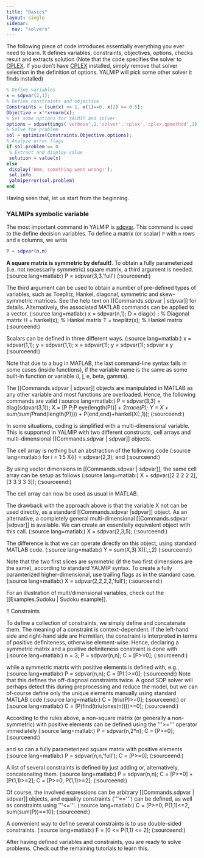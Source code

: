 ```yaml
---
title: "Basics"
layout: single
sidebar:
  nav: "solvers"
---
```


The following piece of code introduces essentially  everything you ever need to learn. It defines variables, constraints, objectives, options, checks result and extracts solution (Note that the code specifies the solver to [CPLEX](/solvers/cplex). If you don't have [CPLEX](/solvers/cplex) installed, simply remove that solver selection in the definition of options. YALMIP will pick some other solver it finds installed)

````matlab
% Define variables
x = sdpvar(2,1);
% Define constraints and objective
Constraints = [sum(x) <= 1, x(1)==0, x(2) >= 0.5];
Objective = x'*x+norm(x);
% Set some options for YALMIP and solver
options = sdpsettings('verbose',1,'solver','cplex','cplex.qpmethod',1);
% Solve the problem
sol = optimize(Constraints,Objective,options);
% Analyze error flags
if sol.problem == 0
 % Extract and display value
 solution = value(x)
else
 display('Hmm, something went wrong!');
 sol.info
 yalmiperror(sol.problem)
end
````

Having seen that, let us start from the beginning.

### YALMIPs symbolic variable
The most important command in YALMIP is [sdpvar](/commands/sdpvar). This command is used to the define decision variables. To define a matrix (or scalar) `P` with `n` rows and `m` columns, we write
````matlab
P = sdpvar(n,m)
````

**A square matrix is symmetric by default!**. To obtain a fully parameterized (i.e. not necessarily symmetric) square matrix, a third argument is needed.
(:source lang=matlab:)
P = sdpvar(3,3,'full')
(:sourceend:) 

The third argument can be used to obtain a number of pre-defined types of variables, such as Toeplitz, Hankel, diagonal, symmetric and skew-symmetric matrices. See the help text on [[Commands.sdpvar | sdpvar]] for details. Alternatively, the associated MATLAB commands can be applied to a vector.
(:source lang=matlab:)
x = sdpvar(n,1);
D = diag(x) ;    % Diagonal matrix
H = hankel(x);   % Hankel matrix
T = toeplitz(x); % Hankel matrix
(:sourceend:) 

Scalars can be defined in three different ways.
(:source lang=matlab:)
x = sdpvar(1,1); y = sdpvar(1,1);
x = sdpvar(1);   y = sdpvar(1);
sdpvar x y
(:sourceend:) 

Note that due to a bug in MATLAB, the last command-line syntax fails in some cases (inside functions), if the variable name is the same as some built-in function or variable (i, j, e, beta, gamma).

The [[Commands.sdpvar | sdpvar]] objects are manipulated in MATLAB as any other variable and most functions are overloaded. Hence, the following commands are valid
(:source lang=matlab:)
P = sdpvar(3,3) + diag(sdpvar(3,1));
X = [P P;P eye(length(P))] + 2*trace(P);
Y = X + sum(sum(P*rand(length(P)))) + P(end,end)+hankel(X(:,1));
(:sourceend:) 

In some situations, coding is simplified with a multi-dimensional variable. This is supported in YALMIP with two different constructs, cell arrays and multi-dimensional [[Commands.sdpvar  | sdpvar]] objects.

The cell array is nothing but an abstraction of the following code
(:source lang=matlab:)
for i = 1:5
  X{i} = sdpvar(2,3);
end
(:sourceend:)

By using vector dimensions in [[Commands.sdpvar | sdpvar]], the same cell array can be setup as follows
(:source lang=matlab:)
X = sdpvar([2 2 2 2 2],[3 3 3 3 3]);
(:sourceend:)

The cell array can now be used as usual in MATLAB.

The drawback with the approach above is that the variable X not can be used directly, as a standard [[Commands.sdpvar |sdpvar]] object. As an alternative, a completely general multi-dimensional [[Commands.sdpvar |sdpvar]] is available. We can create an essentially equivalent object with this call. 
(:source lang=matlab:)
X = sdpvar(2,3,5);
(:sourceend:)

The difference is that we can operate directly on this object, using standard MATLAB code.
(:source lang=matlab:)
Y = sum(X,3)
X((:,:,2)
(:sourceend:)

Note that the two first slices are symmetric (if the two first dimensions are the same), according to standard YALMIP syntax. To create a fully paramterized higher-dimensional, use trailing flags as in the standard case.
(:source lang=matlab:)
X = sdpvar(2,2,2,2,'full');
(:sourceend:)

For an illustration of multi/dimensional variables, check out the [[Examples.Sudoku | Sudoku example]].


!! Constraints

To define a collection of constraints, we simply define and concatenate them. The meaning of a constraint is context-dependent. If the left-hand side and right-hand side are Hermitian, the constraint is interpreted in terms of positive definiteness, otherwise element-wise. Hence, declaring a symmetric matrix and a positive definiteness constraint is done with
(:source lang=matlab:)
n = 3;
P = sdpvar(n,n);
C = [P>=0];
(:sourceend:) 

while a symmetric matrix with positive elements is defined with, e.g.,
(:source lang=matlab:)
P = sdpvar(n,n);
C = [P(:)>=0];
(:sourceend:) 
Note that this defines the off-diagnoal constraints twice. A good SDP solver will perhaps detect this during preprocessing and reduce the model, but we can of-course define only the unique elements manually using standard MATLAB code
(:source lang=matlab:)
C = [triu(P)>=0];
(:sourceend:) 
or
(:source lang=matlab:)
C = [P(find(triu(ones(n))))>=0];
(:sourceend:) 

According to the rules above, a non-square matrix (or generally a non-symmetric) with positive elements can be defined using the '''>=''' operator immediately
(:source lang=matlab:)
P = sdpvar(n,2*n);
C = [P>=0];
(:sourceend:) 

and so can a fully parameterized square matrix with positive elements
(:source lang=matlab:)
P = sdpvar(n,n,'full');
C = [P>=0];
(:sourceend:) 

A list of several constraints is defined by just adding or, alternatively, concatenating them.
(:source lang=matlab:)
P = sdpvar(n,n);
C = [P>=0] + [P(1,1)>=2];
C = [P>=0, P(1,1)>=2];
(:sourceend:) 

Of course, the involved expressions can be arbitrary [[Commands.sdpvar | sdpvar]] objects, and equality constraints ('''==''') can be defined, as well as constraints using '''<='''.
(:source lang=matlab:)
C = [P>=0, P(1,1)<=2, sum(sum(P))==10];
(:sourceend:) 

A convenient way to define several constraints is to use double-sided constraints.
(:source lang=matlab:)
F = [0 <= P(1,1) <= 2];
(:sourceend:) 

After having defined variables and constraints, you are ready to solve problems. Check out the remaining tutorials to learn this.
